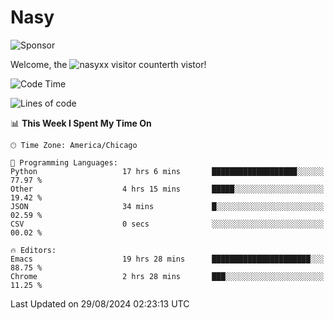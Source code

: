 # Nasy

<!--
<p align="center">
<img height="200" src="https://github-readme-stats.vercel.app/api?username=nasyxx&count_private=true&show_icons=true&theme=dracula&include_all_commits=true"/>
<img height="200" src="https://github-readme-stats.vercel.app/api/top-langs/?username=nasyxx&theme=dracula&hide=html,jupyter+notebook&count_private=true&show_icons=true"/>
</p>

  
----------------
-->

![Sponsor](https://img.shields.io/static/v1.svg?label=Sponsor&message=%E2%9D%A4&logo=GitHub&style=flat&color=pink)
 
Welcome, the ![nasyxx visitor counter](https://count.getloli.com/get/@nasyxx?theme=rule34)th vistor!
 
<!--START_SECTION:waka-->
![Code Time](http://img.shields.io/badge/Code%20Time-4%2C612%20hrs%2034%20mins-blue)

![Lines of code](https://img.shields.io/badge/From%20Hello%20World%20I%27ve%20Written-0%20lines%20of%20code-blue)

📊 **This Week I Spent My Time On** 

```text
🕑︎ Time Zone: America/Chicago

💬 Programming Languages: 
Python                   17 hrs 6 mins       ███████████████████░░░░░░   77.97 % 
Other                    4 hrs 15 mins       █████░░░░░░░░░░░░░░░░░░░░   19.42 % 
JSON                     34 mins             █░░░░░░░░░░░░░░░░░░░░░░░░   02.59 % 
CSV                      0 secs              ░░░░░░░░░░░░░░░░░░░░░░░░░   00.02 % 

🔥 Editors: 
Emacs                    19 hrs 28 mins      ██████████████████████░░░   88.75 % 
Chrome                   2 hrs 28 mins       ███░░░░░░░░░░░░░░░░░░░░░░   11.25 % 
```


 Last Updated on 29/08/2024 02:23:13 UTC
<!--END_SECTION:waka-->

<!-- ![visitors](https://visitor-badge.laobi.icu/badge?page_id=nasyxx.nasyxx) -->
